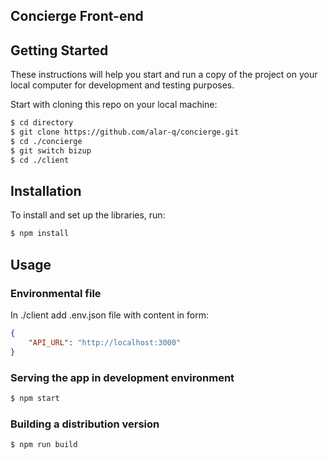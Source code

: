 ## Concierge Front-end

## Getting Started
These instructions will help you start and run a copy of the project on your local computer for development and testing purposes.

Start with cloning this repo on your local machine:

```sh
$ cd directory
$ git clone https://github.com/alar-q/concierge.git
$ cd ./concierge
$ git switch bizup
$ cd ./client
```

## Installation

To install and set up the libraries, run:
```sh    
$ npm install
```

## Usage

### Environmental file
In ./client add .env.json file with content in form:
```json
{
    "API_URL": "http://localhost:3000"
}
```

### Serving the app in development environment

```sh
$ npm start
```

### Building a distribution version

```sh
$ npm run build
```
